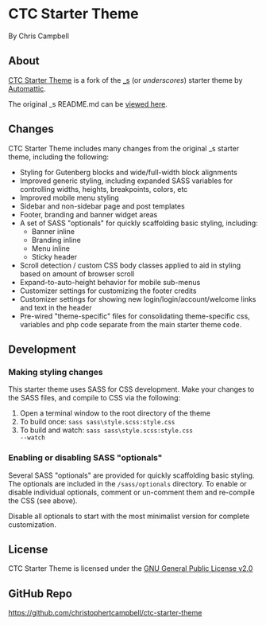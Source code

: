 # CTC Starter Theme

By Chris Campbell

## About

[CTC Starter Theme](https://github.com/christophertcampbell/ctc-starter-theme) is a fork of the [_s](https://github.com/Automattic/_s) (or <em>underscores</em>) starter theme by [Automattic](https://github.com/Automattic).

The original _s README.md can be [viewed here](README-S.md).

## Changes

CTC Starter Theme includes many changes from the original _s starter theme, including the following:

* Styling for Gutenberg blocks and wide/full-width block alignments
* Improved generic styling, including expanded SASS variables for controlling widths, heights, breakpoints, colors, etc
* Improved mobile menu styling
* Sidebar and non-sidebar page and post templates
* Footer, branding and banner widget areas
* A set of SASS "optionals" for quickly scaffolding basic styling, including:
	* Banner inline
	* Branding inline
	* Menu inline
	* Sticky header
* Scroll detection / custom CSS body classes applied to aid in styling based on amount of browser scroll
* Expand-to-auto-height behavior for mobile sub-menus
* Customizer settings for customizing the footer credits
* Customizer settings for showing new login/login/account/welcome links and text in the header
* Pre-wired "theme-specific" files for consolidating theme-specific css, variables and php code separate from the main starter theme code.

## Development

### Making styling changes

This starter theme uses SASS for CSS development.  Make your changes to the SASS files, and compile to CSS via the following:
1. Open a terminal window to the root directory of the theme
2. To build once: <code>sass sass\style.scss:style.css</code>
3. To build and watch: <code>sass sass\style.scss:style.css --watch</code>

### Enabling or disabling SASS "optionals"

Several SASS "optionals" are provided for quickly scaffolding basic styling.  The optionals are included in the <code>/sass/optionals</code> directory.  To enable or disable individual optionals, comment or un-comment them and re-compile the CSS (see above).

Disable all optionals to start with the most minimalist version for complete customization.

## License

CTC Starter Theme is licensed under the [GNU General Public License v2.0](LICENSE)

## GitHub Repo

https://github.com/christophertcampbell/ctc-starter-theme
